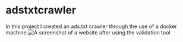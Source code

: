 # adstxtcrawler
In this project I created an ads.txt crawler through the use of a docker machine 
![A screenshot of a website after using the validation tool](adstxtcrawler/screenshot.png)

